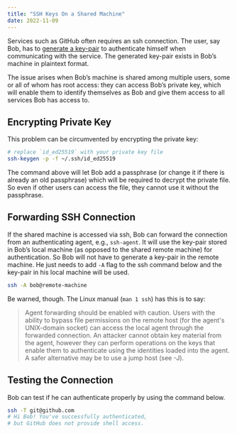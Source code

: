 ```yaml
---
title: "SSH Keys On a Shared Machine"
date: 2022-11-09
---
```



Services such as GitHub often requires an ssh connection. The user, say
Bob, has to [generate a key-pair][1] to authenticate himself when
communicating with the service. The generated key-pair exists in Bob’s
machine in plaintext format.

The issue arises when Bob’s machine is shared among multiple users, some
or all of whom has root access: they can access Bob’s private key, which
will enable them to identify themselves as Bob and give them access to
all services Bob has access to.


## Encrypting Private Key

This problem can be circumvented by encrypting the private key:

```bash
# replace `id_ed25519` with your private key file
ssh-keygen -p -f ~/.ssh/id_ed25519
```

The command above will let Bob add a passphrase (or change it if there
is already an old passphrase) which will be required to decrypt the
private file. So even if other users can access the file, they cannot
use it without the passphrase.


## Forwarding SSH Connection

If the shared machine is accessed via ssh, Bob can forward the
connection from an authenticating agent, e.g., `ssh-agent`. It will use
the key-pair stored in Bob’s local machine (as opposed to the shared
remote machine) for authentication. So Bob will not have to generate a
key-pair in the remote machine. He just needs to add `-A` flag to the
ssh command below and the key-pair in his local machine will be used.

```bash
ssh -A bob@remote-machine
```

Be warned, though. The Linux manual (`man 1 ssh`) has this is to say:

> Agent forwarding should be enabled with caution. Users with the
> ability to bypass file permissions on the remote host (for the agent's
> UNIX-domain socket) can access the local agent through the forwarded
> connection. An attacker cannot obtain key material from the agent,
> however they can perform operations on the keys that enable them to
> authenticate using the identities loaded into the agent. A safer
> alternative may be to use a jump host (see -J).


## Testing the Connection

Bob can test if he can authenticate properly by using the command below.

```bash
ssh -T git@github.com
# Hi Bob! You've successfully authenticated,
# but GitHub does not provide shell access.
```

[1]: https://docs.github.com/en/authentication/connecting-to-github-with-ssh/generating-a-new-ssh-key-and-adding-it-to-the-ssh-agent
